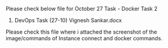 Please check below file for October 27 Task - Docker Task 2

1. DevOps Task (27-10) Vignesh Sankar.docx

Please check this file where i attached the screenshot of the image/commands of Instance connect and docker commands.
